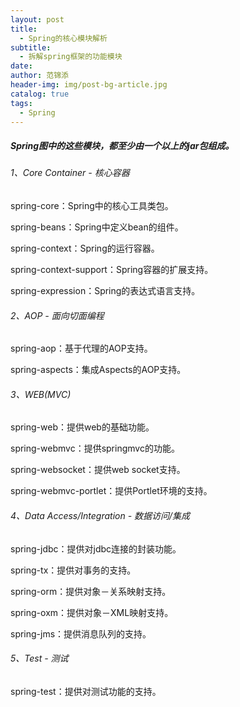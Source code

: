 ```yaml
---
layout: post
title:
  - Spring的核心模块解析
subtitle:
  - 拆解spring框架的功能模块
date: 
author: 范锦添
header-img: img/post-bg-article.jpg
catalog: true
tags:
  - Spring
---
```


##### Spring图中的这些模块，都至少由一个以上的jar包组成。

###### 1、Core Container - 核心容器

spring-core：Spring中的核心工具类包。

spring-beans：Spring中定义bean的组件。

spring-context：Spring的运行容器。

spring-context-support：Spring容器的扩展支持。

spring-expression：Spring的表达式语言支持。

###### 2、AOP - 面向切面编程

spring-aop：基于代理的AOP支持。

spring-aspects：集成Aspects的AOP支持。

###### 3、WEB(MVC)

spring-web：提供web的基础功能。

spring-webmvc：提供springmvc的功能。

spring-websocket：提供web socket支持。

spring-webmvc-portlet：提供Portlet环境的支持。

###### 4、Data Access/Integration - 数据访问/集成

spring-jdbc：提供对jdbc连接的封装功能。

spring-tx：提供对事务的支持。

spring-orm：提供对象－关系映射支持。

spring-oxm：提供对象－XML映射支持。

spring-jms：提供消息队列的支持。

###### 5、Test - 测试

spring-test：提供对测试功能的支持。